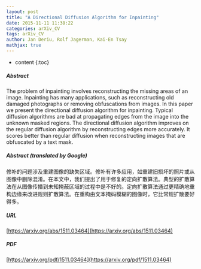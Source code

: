 ```yaml
---
layout: post
title: "A Directional Diffusion Algorithm for Inpainting"
date: 2015-11-11 11:38:22
categories: arXiv_CV
tags: arXiv_CV
author: Jan Deriu, Rolf Jagerman, Kai-En Tsay
mathjax: true
---
```


* content
{:toc}

##### Abstract
The problem of inpainting involves reconstructing the missing areas of an image. Inpainting has many applications, such as reconstructing old damaged photographs or removing obfuscations from images. In this paper we present the directional diffusion algorithm for inpainting. Typical diffusion algorithms are bad at propagating edges from the image into the unknown masked regions. The directional diffusion algorithm improves on the regular diffusion algorithm by reconstructing edges more accurately. It scores better than regular diffusion when reconstructing images that are obfuscated by a text mask.

##### Abstract (translated by Google)
修补的问题涉及重建图像的缺失区域。修补有许多应用，如重建旧损坏的照片或从图像中删除混淆。在本文中，我们提出了用于修复的定向扩散算法。典型的扩散算法在从图像传播到未知掩蔽区域的过程中是不好的。定向扩散算法通过更精确地重构边缘来改进规则扩散算法。在重构由文本掩码模糊的图像时，它比常规扩散要好得多。

##### URL
[https://arxiv.org/abs/1511.03464](https://arxiv.org/abs/1511.03464)

##### PDF
[https://arxiv.org/pdf/1511.03464](https://arxiv.org/pdf/1511.03464)

